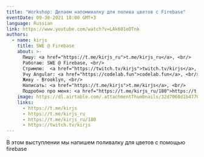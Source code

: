 ```yaml
---
title: "Workshop: Делаем напоминалку для полива цветов с Firebase"
eventDate: 09-30-2021 18:00 GMT+3
language: Russian
link: https://www.youtube.com/watch?v=LAk601eDTnk
authors:
  - name: kirjs
    title: SWE @ Firebase
    about: >-
      Пишу: <a href="https://t.me/kirjs_ru">t.me/kirjs_ru</a>, <br/>
      Работаю: SWE @ Firebase, <br/>
      Стримлю:  <a href="https://twitch.tv/kirjs">twitch.tv/kirjs</a>, <br/>
      Учу Angular: <a href="https://codelab.fun">codelab.fun</a>, <br/>
      Живу - Brooklyn, <br/>
      Написать: <a href="https://t.me/kirjs">t.me/kirjs</a>, <br/>
      Подробно про меня: <a href="https://t.me/kirjs_ru/180">https://t.me/kirjs_ru/180</a> <br/>
    image: https://dl.airtable.com/.attachmentThumbnails/32d7060d1b4770c7ef15bf2d44e194dd/382df42c
    links:
      - https://t.me/kirjs
      - https://t.me/kirjs_ru
      - https://t.me/kirjs_ru/180  
      - https://twitch.tv/kirjs
---
```


В этом выступлении мы напишем поливалку для цветов с помощью firebase
